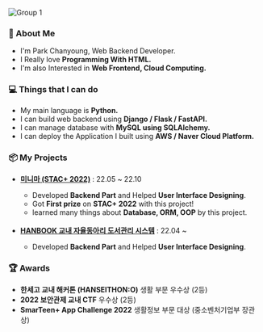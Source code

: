 ![Group 1](https://user-images.githubusercontent.com/44970486/231659718-2a511dcb-97af-46c5-8967-616949f208fe.png)

<h3>👋 About Me</h3>

<ul>
    <li>I'm Park Chanyoung, Web Backend Developer.</li>
    <li>I Really love <b>Programming With HTML.</b></li>
    <li>I'm also Interested in <b>Web Frontend, Cloud Computing.</b></li>
</ul>

<h3>💻 Things that I can do</h3>
<ul>
    <li>My main language is <b>Python.</b></li>
    <li>I can build web backend using <b>Django / Flask / FastAPI.</b></li>
    <li>I can manage database with <b>MySQL using SQLAlchemy.</b></li>
    <li>I can deploy the Application I built using <b>AWS / Naver Cloud Platform.</b></li>
</ul>

<h3>📦 My Projects</h3>
<ul>    
    <li><b><a href="https://github.com/stastarc">미니마 (STAC+ 2022)</a></b> : 22.05 ~ 22.10</li>
    <ul>
        <li>Developed <b>Backend Part</b> and Helped <b>User Interface Designing</b>.</li>
        <li>Got <b>First prize</b> on <b>STAC+ 2022</b> with this project!</li>
        <li>learned many things about <b>Database, ORM, OOP</b> by this project.</li>
    </ul><br>
    <li><a href="https://github.com/hansei-book-management"><b>HANBOOK 교내 자율동아리 도서관리 시스템</b></a> : 22.04 ~</b></li>
    <ul>
        <li>Developed <b>Backend Part</b> and Helped <b>User Interface Designing</b>.</li>
    </ul>
</ul>

<h3>🏆 Awards</h3>
<ul>
    <li><b>한세고 교내 해커톤 (HANSEITHON:O)</b> 생활 부문 우수상 (2등)</li>
    <li><b>2022 보안관제 교내 CTF</b> 우수상 (2등)</li>
    <li><b>SmarTeen+ App Challenge 2022</b> 생활정보 부문 대상 (중소벤처기업부 장관상)</li>
</ui/>
</ulㅛ>
</ulㄴ>
</ulㅐ>
</ul>
